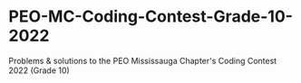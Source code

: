 # PEO-MC-Coding-Contest-Grade-10-2022
Problems &amp; solutions to the PEO Mississauga Chapter's Coding Contest 2022 (Grade 10)
